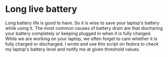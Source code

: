 # Long live battery
Long battery life is good to have. So it is wise to save your laptop's battery while using it. The most common causes of battery drain are that discharing your battery completely or keeping plugged in when it is fully charged. While we are working on your laptop, we often forget to care whether it is fully charged or discharged. I wrote and use this script on fedora to check my laptop's battery level and notify me at given threshold values.
